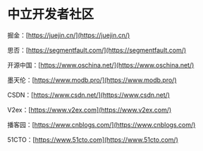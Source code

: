 # 中立开发者社区

掘金：[https://juejin.cn/](https://juejin.cn/)

思否：[https://segmentfault.com/](https://segmentfault.com/)

开源中国：[https://www.oschina.net/](https://www.oschina.net/)

墨天伦：[https://www.modb.pro/](https://www.modb.pro/)

CSDN：[https://www.csdn.net/](https://www.csdn.net/)

V2ex：[https://www.v2ex.com](https://www.v2ex.com/)

播客园：[https://www.cnblogs.com/](https://www.cnblogs.com/)

51CTO：[https://www.51cto.com](https://www.51cto.com/)
